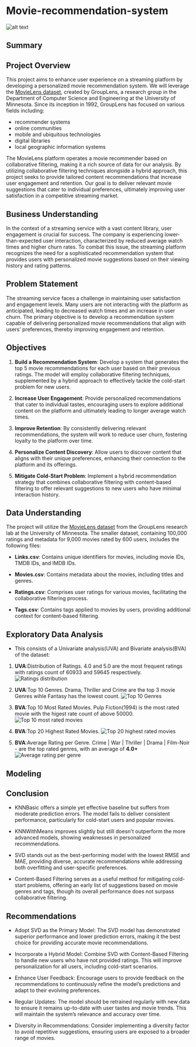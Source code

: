 # Movie-recommendation-system

 ![alt text](images/mrs1.jpg)


## Summary



## Project Overview
This project aims to enhance user experience on a streaming platform by developing a personalized movie recommendation system. We will leverage the [MovieLens dataset](https://grouplens.org/datasets/movielens/latest/), created by GroupLens, a research group in the Department of Computer Science and Engineering at the University of Minnesota. Since its inception in 1992, GroupLens has focused on various fields including: 

* recommender systems
* online communities
* mobile and ubiquitous technologies
* digital libraries
* local geographic information systems

The MovieLens platform operates a movie recommender based on collaborative filtering, making it a rich source of data for our analysis. By utilizing collaborative filtering techniques alongside a hybrid approach, this project seeks to provide tailored content recommendations that increase user engagement and retention. Our goal is to deliver relevant movie suggestions that cater to individual preferences, ultimately improving user satisfaction in a competitive streaming market.

## Business Understanding
In the context of a streaming service with a vast content library, user engagement is crucial for success. The company is experiencing lower-than-expected user interaction, characterized by reduced average watch times and higher churn rates. To combat this issue, the streaming platform recognizes the need for a sophisticated recommendation system that provides users with personalized movie suggestions based on their viewing history and rating patterns.

## Problem Statement
The streaming service faces a challenge in maintaining user satisfaction and engagement levels. Many users are not interacting with the platform as anticipated, leading to decreased watch times and an increase in user churn. The primary objective is to develop a recommendation system capable of delivering personalized movie recommendations that align with users’ preferences, thereby improving engagement and retention.

## Objectives
1. **Build a Recommendation System**: Develop a system that generates the top 5 movie recommendations for each user based on their previous ratings. The model will employ collaborative filtering techniques, supplemented by a hybrid approach to effectively tackle the cold-start problem for new users.

2. **Increase User Engagement**: Provide personalized recommendations that cater to individual tastes, encouraging users to explore additional content on the platform and ultimately leading to longer average watch times.

3. **Improve Retention**: By consistently delivering relevant recommendations, the system will work to reduce user churn, fostering loyalty to the platform over time.

4. **Personalize Content Discovery**: Allow users to discover content that aligns with their unique preferences, enhancing their connection to the platform and its offerings.

5. **Mitigate Cold-Start Problem**: Implement a hybrid recommendation strategy that combines collaborative filtering with content-based filtering to offer relevant suggestions to new users who have minimal interaction history.

## Data Understanding
The project will utilize the [MovieLens dataset](https://grouplens.org/datasets/movielens/latest/) from the GroupLens research lab at the University of Minnesota. The smaller dataset, containing 100,000 ratings and metadata for 9,000 movies rated by 600 users, includes the following files:

- **Links.csv**: Contains unique identifiers for movies, including movie IDs, TMDB IDs, and IMDB IDs.

- **Movies.csv**: Contains metadata about the movies, including titles and genres.

- **Ratings.csv**: Comprises user ratings for various movies, facilitating the collaborative filtering process.

- **Tags.csv**: Contains tags applied to movies by users, providing additional context for content-based filtering.

## Exploratory Data Analysis
- This consists of a Univariate analysis(UVA) and Bivariate analysis(BVA) of the dataset:

1. **UVA**:Distribution of Ratings.
4.0 and 5.0 are the most frequent ratings with ratings count of 60933 and 59645 respectively.
![Ratings distribution](images/ratingsdistimage.png)

2. **UVA**:Top 10 Genres.
Drama, Thriller and Crime are the top 3 movie Genres wihle Fantasy has the lowest count.
![Top 10 Genres](images/Genrescountimage.png)

3. **BVA**:Top 10 Most Rated Movies.
Pulp Fiction(1994) is the most rated movie with the higest rate count of above 50000.
![Top 10 most rated movies](images/ratingscountpermovie.png)

4. **BVA**:Top 20 Highest Rated Movies.
![Top 20 highest rated movies](images/movieswithhigestratings.png)

5. **BVA**:Average Rating per Genre.
Crime | War | Thriller | Drama | Film-Noir - are the top rated genres, with an average of **4.0+**     
![Average rating per genre](images/ratingpergenreimage.png)

## Modeling




## Conclusion
- KNNBasic offers a simple yet effective baseline but suffers from moderate prediction errors. The model fails to deliver consistent performance, particularly for cold-start users and popular movies.

- KNNWithMeans improves slightly but still doesn't outperform the more advanced models, showing weaknesses in personalized recommendations.

- SVD stands out as the best-performing model with the lowest RMSE and MAE, providing diverse, accurate recommendations while addressing both overfitting and user-specific preferences.

- Content-Based Filtering serves as a useful method for mitigating cold-start problems, offering an early list of suggestions based on movie genres and tags, though its overall performance does not surpass collaborative filtering.

## Recommendations
- Adopt SVD as the Primary Model: The SVD model has demonstrated superior performance and lower prediction errors, making it the best choice for providing accurate movie recommendations.

- Incorporate a Hybrid Model: Combine SVD with Content-Based Filtering to handle new users who have not provided ratings. This will improve personalization for all users, including cold-start scenarios.

- Enhance User Feedback: Encourage users to provide feedback on the recommendations to continuously refine the model’s predictions and adapt to their evolving preferences.

- Regular Updates: The model should be retrained regularly with new data to ensure it remains up-to-date with user tastes and movie trends. This will maintain the system’s relevance and accuracy over time.

- Diversity in Recommendations: Consider implementing a diversity factor to avoid repetitive suggestions, ensuring users are exposed to a broader range of movies.

